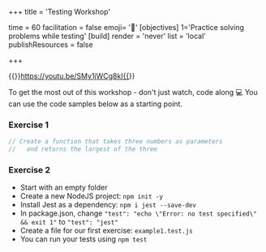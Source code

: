 +++
title = 'Testing Workshop'

time = 60
facilitation = false
emoji= '📼'
[objectives]
    1='Practice solving problems while testing'
[build]
  render = 'never'
  list = 'local'
  publishResources = false

+++

{{<youtube>}}https://youtu.be/SMy1jWCg8kI{{</youtube>}}

To get the most out of this workshop - don't just watch, code along 💻
You can use the code samples below as a starting point.

### Exercise 1

```js
// Create a function that takes three numbers as parameters
//   and returns the largest of the three
```

### Exercise 2

- Start with an empty folder
- Create a new NodeJS project: `npm init -y`
- Install Jest as a dependency: `npm i jest --save-dev`
- In package.json, change `"test": "echo \"Error: no test specified\" && exit 1"` to `"test": "jest"`
- Create a file for our first exercise: `example1.test.js`
- You can run your tests using `npm test`
